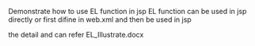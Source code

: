 Demonstrate how to use EL function in jsp
EL function can be used in jsp directly or first difine in web.xml and then be used in jsp

the detail and  can refer EL_Illustrate.docx